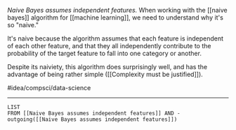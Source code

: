 *Naive Bayes assumes independent features.* When working with the [[naive bayes]] algorithm for [[machine learning]], we need to understand why it's so "naive."

It's naive because the algorithm assumes that each feature is independent of each other feature, and that they all independently contribute to the probability of the target feature to fall into one category or another. 

Despite its naiviety, this algorithm does surprisingly well, and has the advantage of being rather simple ([[Complexity must be justified]]). 

#idea/compsci/data-science 

---
```dataview
LIST
FROM [[Naive Bayes assumes independent features]] AND -outgoing([[Naive Bayes assumes independent features]])
```